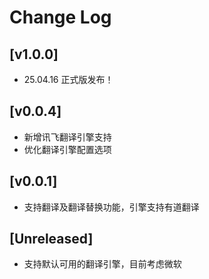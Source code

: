 # Change Log

## [v1.0.0]
- 25.04.16 正式版发布！

## [v0.0.4]
- 新增讯飞翻译引擎支持
- 优化翻译引擎配置选项

## [v0.0.1]
- 支持翻译及翻译替换功能，引擎支持有道翻译

## [Unreleased]
- 支持默认可用的翻译引擎，目前考虑微软